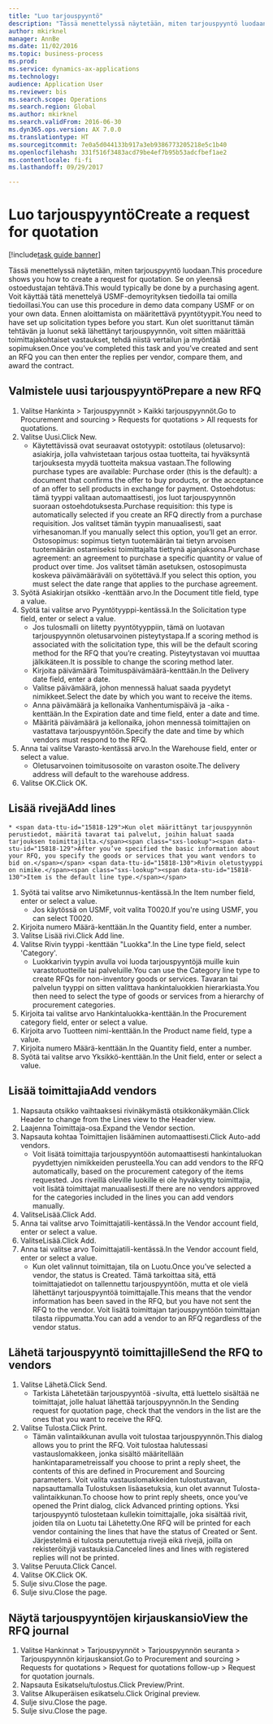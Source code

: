```yaml
--- 
title: "Luo tarjouspyyntö"
description: "Tässä menettelyssä näytetään, miten tarjouspyyntö luodaan."
author: mkirknel
manager: AnnBe
ms.date: 11/02/2016
ms.topic: business-process
ms.prod: 
ms.service: dynamics-ax-applications
ms.technology: 
audience: Application User
ms.reviewer: bis
ms.search.scope: Operations
ms.search.region: Global
ms.author: mkirknel
ms.search.validFrom: 2016-06-30
ms.dyn365.ops.version: AX 7.0.0
ms.translationtype: HT
ms.sourcegitcommit: 7e0a5d044133b917a3eb9386773205218e5c1b40
ms.openlocfilehash: 331f516f3483acd79be4ef7b95b53adcfbef1ae2
ms.contentlocale: fi-fi
ms.lasthandoff: 09/29/2017

---
```

# <a name="create-a-request-for-quotation"></a><span data-ttu-id="15818-103">Luo tarjouspyyntö</span><span class="sxs-lookup"><span data-stu-id="15818-103">Create a request for quotation</span></span>

[!include[task guide banner](../../includes/task-guide-banner.md)]

<span data-ttu-id="15818-104">Tässä menettelyssä näytetään, miten tarjouspyyntö luodaan.</span><span class="sxs-lookup"><span data-stu-id="15818-104">This procedure shows you how to create a request for quotation.</span></span> <span data-ttu-id="15818-105">Se on yleensä ostoedustajan tehtävä.</span><span class="sxs-lookup"><span data-stu-id="15818-105">This would typically be done by a purchasing agent.</span></span> <span data-ttu-id="15818-106">Voit käyttää tätä menettelyä USMF-demoyrityksen tiedoilla tai omilla tiedoillasi.</span><span class="sxs-lookup"><span data-stu-id="15818-106">You can use this procedure in demo data company USMF or on your own data.</span></span> <span data-ttu-id="15818-107">Ennen aloittamista on määritettävä pyyntötyypit.</span><span class="sxs-lookup"><span data-stu-id="15818-107">You need to have set up solicitation types before you start.</span></span> <span data-ttu-id="15818-108">Kun olet suorittanut tämän tehtävän ja luonut sekä lähettänyt tarjouspyynnön, voit sitten määrittää toimittajakohtaiset vastaukset, tehdä niistä vertailun ja myöntää sopimuksen.</span><span class="sxs-lookup"><span data-stu-id="15818-108">Once you’ve completed this task and you’ve created and sent an RFQ you can then enter the replies per vendor, compare them, and award the contract.</span></span>


## <a name="prepare-a-new-rfq"></a><span data-ttu-id="15818-109">Valmistele uusi tarjouspyyntö</span><span class="sxs-lookup"><span data-stu-id="15818-109">Prepare a new RFQ</span></span>
1. <span data-ttu-id="15818-110">Valitse Hankinta > Tarjouspyynnöt > Kaikki tarjouspyynnöt.</span><span class="sxs-lookup"><span data-stu-id="15818-110">Go to Procurement and sourcing > Requests for quotations > All requests for quotations.</span></span>
2. <span data-ttu-id="15818-111">Valitse Uusi.</span><span class="sxs-lookup"><span data-stu-id="15818-111">Click New.</span></span>
    * <span data-ttu-id="15818-112">Käytettävissä ovat seuraavat ostotyypit: ostotilaus (oletusarvo): asiakirja, jolla vahvistetaan tarjous ostaa tuotteita, tai hyväksyntä tarjouksesta myydä tuotteita maksua vastaan.</span><span class="sxs-lookup"><span data-stu-id="15818-112">The following purchase types are available: Purchase order (this is the default): a document that confirms the offer to buy products, or the acceptance of an offer to sell products in exchange for payment.</span></span> <span data-ttu-id="15818-113">Ostoehdotus: tämä tyyppi valitaan automaattisesti, jos luot tarjouspyynnön suoraan ostoehdotuksesta.</span><span class="sxs-lookup"><span data-stu-id="15818-113">Purchase requisition: this type is automatically selected if you create an RFQ directly from a purchase requisition.</span></span> <span data-ttu-id="15818-114">Jos valitset tämän tyypin manuaalisesti, saat virhesanoman.</span><span class="sxs-lookup"><span data-stu-id="15818-114">If you manually select this option, you’ll get an error.</span></span> <span data-ttu-id="15818-115">Ostosopimus: sopimus tietyn tuotemäärän tai tietyn arvoisen tuotemäärän ostamiseksi toimittajalta tiettynä ajanjaksona.</span><span class="sxs-lookup"><span data-stu-id="15818-115">Purchase agreement: an agreement to purchase a specific quantity or value of product over time.</span></span> <span data-ttu-id="15818-116">Jos valitset tämän asetuksen, ostosopimusta koskeva päivämääräväli on syötettävä.</span><span class="sxs-lookup"><span data-stu-id="15818-116">If you select this option, you must select the date range that applies to the purchase agreement.</span></span>  
3. <span data-ttu-id="15818-117">Syötä Asiakirjan otsikko -kenttään arvo.</span><span class="sxs-lookup"><span data-stu-id="15818-117">In the Document title field, type a value.</span></span>
4. <span data-ttu-id="15818-118">Syötä tai valitse arvo Pyyntötyyppi-kentässä.</span><span class="sxs-lookup"><span data-stu-id="15818-118">In the Solicitation type field, enter or select a value.</span></span>
    * <span data-ttu-id="15818-119">Jos tulosmalli on liitetty pyyntötyyppiin, tämä on luotavan tarjouspyynnön oletusarvoinen pisteytystapa.</span><span class="sxs-lookup"><span data-stu-id="15818-119">If a scoring method is associated with the solicitation type, this will be the default scoring method for the RFQ that you’re creating.</span></span> <span data-ttu-id="15818-120">Pisteytystavan voi muuttaa jälkikäteen.</span><span class="sxs-lookup"><span data-stu-id="15818-120">It is possible to change the scoring method later.</span></span>  
    * <span data-ttu-id="15818-121">Kirjoita päivämäärä Toimituspäivämäärä-kenttään.</span><span class="sxs-lookup"><span data-stu-id="15818-121">In the Delivery date field, enter a date.</span></span>  
    * <span data-ttu-id="15818-122">Valitse päivämäärä, johon mennessä haluat saada pyydetyt nimikkeet.</span><span class="sxs-lookup"><span data-stu-id="15818-122">Select the date by which you want to receive the items.</span></span>  
    * <span data-ttu-id="15818-123">Anna päivämäärä ja kellonaika Vanhentumispäivä ja -aika -kenttään.</span><span class="sxs-lookup"><span data-stu-id="15818-123">In the Expiration date and time field, enter a date and time.</span></span>  
    * <span data-ttu-id="15818-124">Määritä päivämäärä ja kellonaika, johon mennessä toimittajien on vastattava tarjouspyyntöön.</span><span class="sxs-lookup"><span data-stu-id="15818-124">Specify the date and time by which vendors must respond to the RFQ.</span></span>  
5. <span data-ttu-id="15818-125">Anna tai valitse Varasto-kentässä arvo.</span><span class="sxs-lookup"><span data-stu-id="15818-125">In the Warehouse field, enter or select a value.</span></span>
    * <span data-ttu-id="15818-126">Oletusarvoinen toimitusosoite on varaston osoite.</span><span class="sxs-lookup"><span data-stu-id="15818-126">The delivery address will default to the warehouse address.</span></span>  
6. <span data-ttu-id="15818-127">Valitse OK.</span><span class="sxs-lookup"><span data-stu-id="15818-127">Click OK.</span></span>

## <a name="add-lines"></a><span data-ttu-id="15818-128">Lisää rivejä</span><span class="sxs-lookup"><span data-stu-id="15818-128">Add lines</span></span>
    * <span data-ttu-id="15818-129">Kun olet määrittänyt tarjouspyynnön perustiedot, määritä tavarat tai palvelut, joihin haluat saada tarjouksen toimittajilta.</span><span class="sxs-lookup"><span data-stu-id="15818-129">After you’ve specified the basic information about your RFQ, you specify the goods or services that you want vendors to bid on.</span></span> <span data-ttu-id="15818-130">Rivin oletustyyppi on nimike.</span><span class="sxs-lookup"><span data-stu-id="15818-130">Item is the default line type.</span></span>   
1. <span data-ttu-id="15818-131">Syötä tai valitse arvo Nimiketunnus-kentässä.</span><span class="sxs-lookup"><span data-stu-id="15818-131">In the Item number field, enter or select a value.</span></span>
    * <span data-ttu-id="15818-132">Jos käytössä on USMF, voit valita T0020.</span><span class="sxs-lookup"><span data-stu-id="15818-132">If you're using USMF, you can select T0020.</span></span>  
2. <span data-ttu-id="15818-133">Kirjoita numero Määrä-kenttään.</span><span class="sxs-lookup"><span data-stu-id="15818-133">In the Quantity field, enter a number.</span></span>
3. <span data-ttu-id="15818-134">Valitse Lisää rivi.</span><span class="sxs-lookup"><span data-stu-id="15818-134">Click Add line.</span></span>
4. <span data-ttu-id="15818-135">Valitse Rivin tyyppi -kenttään "Luokka".</span><span class="sxs-lookup"><span data-stu-id="15818-135">In the Line type field, select 'Category'.</span></span>
    * <span data-ttu-id="15818-136">Luokkarivin tyypin avulla voi luoda tarjouspyyntöjä muille kuin varastotuotteille tai palveluille.</span><span class="sxs-lookup"><span data-stu-id="15818-136">You can use the Category line type to create RFQs for non-inventory goods or services.</span></span> <span data-ttu-id="15818-137">Tavaran tai palvelun tyyppi on sitten valittava hankintaluokkien hierarkiasta.</span><span class="sxs-lookup"><span data-stu-id="15818-137">You then need to select the type of goods or services from a hierarchy of procurement categories.</span></span>  
5. <span data-ttu-id="15818-138">Kirjoita tai valitse arvo Hankintaluokka-kenttään.</span><span class="sxs-lookup"><span data-stu-id="15818-138">In the Procurement category field, enter or select a value.</span></span>
6. <span data-ttu-id="15818-139">Kirjoita arvo Tuotteen nimi-kenttään.</span><span class="sxs-lookup"><span data-stu-id="15818-139">In the Product name field, type a value.</span></span>
7. <span data-ttu-id="15818-140">Kirjoita numero Määrä-kenttään.</span><span class="sxs-lookup"><span data-stu-id="15818-140">In the Quantity field, enter a number.</span></span>
8. <span data-ttu-id="15818-141">Syötä tai valitse arvo Yksikkö-kenttään.</span><span class="sxs-lookup"><span data-stu-id="15818-141">In the Unit field, enter or select a value.</span></span>

## <a name="add-vendors"></a><span data-ttu-id="15818-142">Lisää toimittajia</span><span class="sxs-lookup"><span data-stu-id="15818-142">Add vendors</span></span>
1. <span data-ttu-id="15818-143">Napsauta otsikko vaihtaaksesi rivinäkymästä otsikkonäkymään.</span><span class="sxs-lookup"><span data-stu-id="15818-143">Click Header to change from the Lines view to the Header view.</span></span> 
2. <span data-ttu-id="15818-144">Laajenna Toimittaja-osa.</span><span class="sxs-lookup"><span data-stu-id="15818-144">Expand the Vendor section.</span></span>
3. <span data-ttu-id="15818-145">Napsauta kohtaa Toimittajien lisääminen automaattisesti.</span><span class="sxs-lookup"><span data-stu-id="15818-145">Click Auto-add vendors.</span></span>
    * <span data-ttu-id="15818-146">Voit lisätä toimittajia tarjouspyyntöön automaattisesti hankintaluokan pyydettyjen nimikkeiden perusteella.</span><span class="sxs-lookup"><span data-stu-id="15818-146">You can add vendors to the RFQ automatically, based on the procurement category of the items requested.</span></span> <span data-ttu-id="15818-147">Jos riveillä oleville luokille ei ole hyväksytty toimittajia, voit lisätä toimittajat manuaalisesti.</span><span class="sxs-lookup"><span data-stu-id="15818-147">If there are no vendors approved for the categories included in the lines you can add vendors manually.</span></span>  
4. <span data-ttu-id="15818-148">ValitseLisää.</span><span class="sxs-lookup"><span data-stu-id="15818-148">Click Add.</span></span>
5. <span data-ttu-id="15818-149">Anna tai valitse arvo Toimittajatili-kentässä.</span><span class="sxs-lookup"><span data-stu-id="15818-149">In the Vendor account field, enter or select a value.</span></span>
6. <span data-ttu-id="15818-150">ValitseLisää.</span><span class="sxs-lookup"><span data-stu-id="15818-150">Click Add.</span></span>
7. <span data-ttu-id="15818-151">Anna tai valitse arvo Toimittajatili-kentässä.</span><span class="sxs-lookup"><span data-stu-id="15818-151">In the Vendor account field, enter or select a value.</span></span>
    * <span data-ttu-id="15818-152">Kun olet valinnut toimittajan, tila on Luotu.</span><span class="sxs-lookup"><span data-stu-id="15818-152">Once you’ve selected a vendor, the status is Created.</span></span> <span data-ttu-id="15818-153">Tämä tarkoittaa sitä, että toimittajatiedot on tallennettu tarjouspyyntöön, mutta et ole vielä lähettänyt tarjouspyyntöä toimittajalle.</span><span class="sxs-lookup"><span data-stu-id="15818-153">This means that the vendor information has been saved in the RFQ, but you have not sent the RFQ to the vendor.</span></span> <span data-ttu-id="15818-154">Voit lisätä toimittajan tarjouspyyntöön toimittajan tilasta riippumatta.</span><span class="sxs-lookup"><span data-stu-id="15818-154">You can add a vendor to an RFQ regardless of the vendor status.</span></span>  

## <a name="send-the-rfq-to-vendors"></a><span data-ttu-id="15818-155">Lähetä tarjouspyyntö toimittajille</span><span class="sxs-lookup"><span data-stu-id="15818-155">Send the RFQ to vendors</span></span>
1. <span data-ttu-id="15818-156">Valitse Lähetä.</span><span class="sxs-lookup"><span data-stu-id="15818-156">Click Send.</span></span>
    * <span data-ttu-id="15818-157">Tarkista Lähetetään tarjouspyyntöä -sivulta, että luettelo sisältää ne toimittajat, jolle haluat lähettää tarjouspyynnön.</span><span class="sxs-lookup"><span data-stu-id="15818-157">In the Sending request for quotation page, check that the vendors in the list are the ones that you want to receive the RFQ.</span></span>  
2. <span data-ttu-id="15818-158">Valitse Tulosta.</span><span class="sxs-lookup"><span data-stu-id="15818-158">Click Print.</span></span>
    * <span data-ttu-id="15818-159">Tämän valintaikkunan avulla voit tulostaa tarjouspyynnön.</span><span class="sxs-lookup"><span data-stu-id="15818-159">This dialog allows you to print the RFQ.</span></span> <span data-ttu-id="15818-160">Voit tulostaa halutessasi vastauslomakkeen, jonka sisältö määritellään hankintaparametreissa</span><span class="sxs-lookup"><span data-stu-id="15818-160">If you choose to print a reply sheet, the contents of this are defined in Procurement and Sourcing parameters.</span></span> <span data-ttu-id="15818-161">Voit valita vastauslomakkeiden tulostustavan, napsauttamalla Tulostuksen lisäasetuksia, kun olet avannut Tulosta-valintaikkunan.</span><span class="sxs-lookup"><span data-stu-id="15818-161">To choose how to print reply sheets, once you’ve opened the Print dialog, click Advanced printing options.</span></span> <span data-ttu-id="15818-162">Yksi tarjouspyyntö tulostetaan kullekin toimittajalle, joka sisältää rivit, joiden tila on Luotu tai Lähetetty.</span><span class="sxs-lookup"><span data-stu-id="15818-162">One RFQ will be printed for each vendor containing the lines that have the status of Created or Sent.</span></span> <span data-ttu-id="15818-163">Järjestelmä ei tulosta peruutettuja rivejä eikä rivejä, joilla on rekisteröityjä vastauksia.</span><span class="sxs-lookup"><span data-stu-id="15818-163">Canceled lines and lines with registered replies will not be printed.</span></span>   
3. <span data-ttu-id="15818-164">Valitse Peruuta.</span><span class="sxs-lookup"><span data-stu-id="15818-164">Click Cancel.</span></span>
4. <span data-ttu-id="15818-165">Valitse OK.</span><span class="sxs-lookup"><span data-stu-id="15818-165">Click OK.</span></span>
5. <span data-ttu-id="15818-166">Sulje sivu.</span><span class="sxs-lookup"><span data-stu-id="15818-166">Close the page.</span></span>
6. <span data-ttu-id="15818-167">Sulje sivu.</span><span class="sxs-lookup"><span data-stu-id="15818-167">Close the page.</span></span>

## <a name="view-the-rfq-journal"></a><span data-ttu-id="15818-168">Näytä tarjouspyyntöjen kirjauskansio</span><span class="sxs-lookup"><span data-stu-id="15818-168">View the RFQ journal</span></span>
1. <span data-ttu-id="15818-169">Valitse Hankinnat > Tarjouspyynnöt > Tarjouspyynnön seuranta > Tarjouspyynnön kirjauskansiot.</span><span class="sxs-lookup"><span data-stu-id="15818-169">Go to Procurement and sourcing > Requests for quotations > Request for quotations follow-up > Request for quotation journals.</span></span>
2. <span data-ttu-id="15818-170">Napsauta Esikatselu/tulostus.</span><span class="sxs-lookup"><span data-stu-id="15818-170">Click Preview/Print.</span></span>
3. <span data-ttu-id="15818-171">Valitse Alkuperäisen esikatselu.</span><span class="sxs-lookup"><span data-stu-id="15818-171">Click Original preview.</span></span>
4. <span data-ttu-id="15818-172">Sulje sivu.</span><span class="sxs-lookup"><span data-stu-id="15818-172">Close the page.</span></span>
5. <span data-ttu-id="15818-173">Sulje sivu.</span><span class="sxs-lookup"><span data-stu-id="15818-173">Close the page.</span></span>


